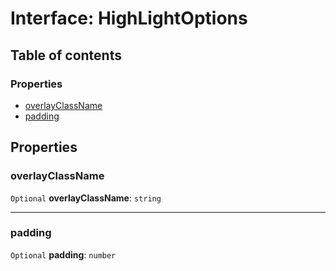 # Interface: HighLightOptions

## Table of contents

### Properties

* [overlayClassName](/auto-docs/editor/interfaces/HighLightOptions.md#overlayclassname)
* [padding](/auto-docs/editor/interfaces/HighLightOptions.md#padding)

## Properties

### overlayClassName

`Optional` **overlayClassName**: `string`

***

### padding

`Optional` **padding**: `number`
